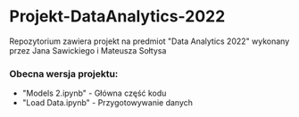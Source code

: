 # Projekt-DataAnalytics-2022
Repozytorium zawiera projekt na predmiot "Data Analytics 2022" wykonany przez Jana Sawickiego i Mateusza Sołtysa


### Obecna wersja projektu:
 - "Models 2.ipynb" - Główna część kodu
 - "Load Data.ipynb" - Przygotowywanie danych
